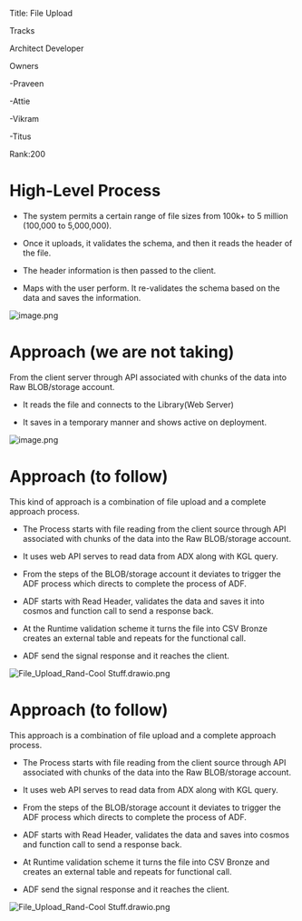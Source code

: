 Title: File Upload

Tracks 

Architect
Developer

Owners

-Praveen

-Attie

-Vikram

-Titus

Rank:200

# High-Level Process  

- The system permits a certain range of file sizes from 100k+ to 5 million (100,000 to 5,000,000).

- Once it uploads, it validates the schema, and then it reads the header of the file.

- The header information is then passed to the client.  
  
- Maps with the user perform. It re-validates the schema based on the data and saves the information. 
  

![image.png](/.attachments/image-cbedf0c5-91c9-41aa-a7b4-ea584df21619.png)



# Approach (we are not taking)

From the client server through API associated with chunks of the data into Raw BLOB/storage account.

- It reads the file and connects to the Library(Web Server)

- It saves in a temporary manner and shows active on deployment.


![image.png](/.attachments/image-2b415bea-9abf-42d8-8a7e-ed90e748fed2.png)

# Approach (to follow)
This kind of approach is a combination of file upload and a complete approach process.
- The Process starts with file reading from the client source through API associated with chunks of the data into the Raw BLOB/storage account.

- It uses web API serves to read data from ADX along with KGL query.

- From the steps of the BLOB/storage account it deviates to trigger the ADF process which directs to complete the process of ADF. 

- ADF starts with Read Header, validates the data and saves it into cosmos and function call to send a response back. 

- At the Runtime validation scheme it turns the file into CSV Bronze creates an external table and repeats for the functional call.

- ADF send the signal response and it reaches the client. 

![File_Upload_Rand-Cool Stuff.drawio.png](/.attachments/File_Upload_Rand-Cool%20Stuff.drawio-595eac0d-0cca-4156-9a01-24fd7f8f270e.png)


# Approach (to follow)
This approach is a combination of file upload and a complete approach process.
- The Process starts with file reading from the client source through API associated with chunks of the data into the Raw BLOB/storage account.

- It uses web API serves to read data from ADX along with KGL query.

- From the steps of the BLOB/storage account it deviates to trigger the ADF process which directs to complete the process of ADF. 

- ADF starts with Read Header, validates the data and saves into cosmos and function call to send a response back. 

- At Runtime validation scheme it turns the file into CSV Bronze and creates an external table and repeats for functional call.

- ADF send the signal response and it reaches the client. 

![File_Upload_Rand-Cool Stuff.drawio.png](/.attachments/File_Upload_Rand-Cool%20Stuff.drawio-595eac0d-0cca-4156-9a01-24fd7f8f270e.png)